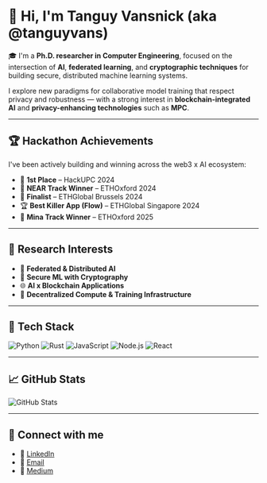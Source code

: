 # 👋 Hi, I'm Tanguy Vansnick (aka @tanguyvans)

🎓 I'm a **Ph.D. researcher in Computer Engineering**, focused on the intersection of **AI**, **federated learning**, and **cryptographic techniques** for building secure, distributed machine learning systems.

I explore new paradigms for collaborative model training that respect privacy and robustness — with a strong interest in **blockchain-integrated AI** and **privacy-enhancing technologies** such as **MPC**.

---

## 🏆 Hackathon Achievements

I've been actively building and winning across the web3 x AI ecosystem:

- 🥇 **1st Place** – HackUPC 2024
- 🥇 **NEAR Track Winner** – ETHOxford 2024
- 🏅 **Finalist** – ETHGlobal Brussels 2024
- 🏆 **Best Killer App (Flow)** – ETHGlobal Singapore 2024
- 🥇 **Mina Track Winner** – ETHOxford 2025

---

## 🔬 Research Interests

- 🤖 **Federated & Distributed AI**
- 🔐 **Secure ML with Cryptography**
- 🌐 **AI x Blockchain Applications**
- 🧪 **Decentralized Compute & Training Infrastructure**

---

## 🚀 Tech Stack

![Python](https://img.shields.io/badge/-Python-333333?style=flat&logo=python)
![Rust](https://img.shields.io/badge/-Rust-333333?style=flat&logo=rust)
![JavaScript](https://img.shields.io/badge/-JavaScript-333333?style=flat&logo=javascript)
![Node.js](https://img.shields.io/badge/-Node.js-333333?style=flat&logo=node.js)
![React](https://img.shields.io/badge/-React-333333?style=flat&logo=react)

---

## 📈 GitHub Stats

![GitHub Stats](https://github-readme-stats.vercel.app/api?username=yourusername&show_icons=true&theme=default)

---

## 🔗 Connect with me

- 💼 [LinkedIn](https://www.linkedin.com/in/tanguy-vansnick-44186a199/)
- 📧 [Email](mailto:tanguy.vansnick@gmail.com)
- 📝 [Medium](https://medium.com/@tanguyvans)
